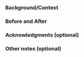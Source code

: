 ### Background/Context

### Before and After

### Acknowledgments (optional)

### Other notes (optional)
